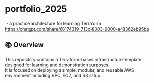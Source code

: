 ﻿# portfolio_2025

・a practice architecture for learning Terraform
https://chatgpt.com/share/68174319-713c-8003-9000-a48362eb95be

## 📚 Overview
This repository contains a Terraform-based infrastructure template designed for learning and demonstration purposes.  
It is focused on deploying a simple, modular, and reusable AWS environment including VPC, EC2, and S3 setup.

